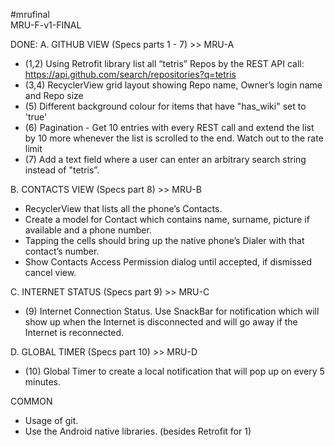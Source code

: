 #mrufinal  
MRU-F-v1-FINAL  

DONE:
A. GITHUB VIEW (Specs parts 1 - 7) >> MRU-A  
+ (1,2) Using Retrofit library list all “tetris” Repos by the REST API call:
        https://api.github.com/search/repositories?q=tetris 
+ (3,4) RecyclerView grid layout showing Repo name, Owner’s login name and Repo size
+ (5) Different background colour for items that have "has_wiki" set to 'true'
+ (6) Pagination - Get 10 entries with every REST call and extend the list by 10 more whenever the list is scrolled to the end. Watch out to the rate limit
+ (7) Add a text field where a user can enter an arbitrary search string instead of "tetris”.

B. CONTACTS VIEW  (Specs part 8) >> MRU-B  
+ RecyclerView that lists all the phone’s Contacts. 
+ Create a model for Contact which contains name, surname, picture if available and a phone number.
+ Tapping the cells should bring up the native phone’s Dialer with that contact’s number. 
+ Show Contacts Access Permission dialog until accepted, if dismissed cancel view.

C. INTERNET STATUS (Specs part 9) >> MRU-C
+ (9) Internet Connection Status. Use SnackBar for notification which will show up when the Internet is disconnected and will go away if the Internet is reconnected.

D. GLOBAL TIMER (Specs part 10) >> MRU-D
+ (10) Global Timer to create a local notification that will pop up on every 5 minutes.

COMMON
+ Usage of git. 
+ Use the Android native libraries. (besides Retrofit for 1)
